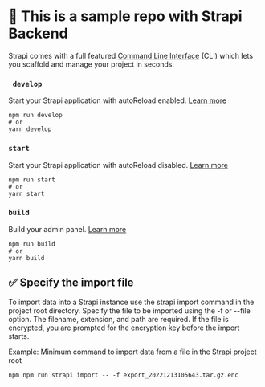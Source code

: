 # 🚀 This is a sample repo with Strapi Backend

Strapi comes with a full featured [Command Line Interface](https://docs.strapi.io/dev-docs/cli) (CLI) which lets you scaffold and manage your project in seconds.

### ` develop`

Start your Strapi application with autoReload enabled. [Learn more](https://docs.strapi.io/dev-docs/cli#strapi-develop)

```
npm run develop
# or
yarn develop
```

### `start`

Start your Strapi application with autoReload disabled. [Learn more](https://docs.strapi.io/dev-docs/cli#strapi-start)

```
npm run start
# or
yarn start
```

### `build`

Build your admin panel. [Learn more](https://docs.strapi.io/dev-docs/cli#strapi-build)

```
npm run build
# or
yarn build
```

## ✅ Specify the import file

To import data into a Strapi instance use the strapi import command in the project root directory. Specify the file to be imported using the -f or --file option. The filename, extension, and path are required. If the file is encrypted, you are prompted for the encryption key before the import starts.

Example: Minimum command to import data from a file in the Strapi project root

```
npm npm run strapi import -- -f export_20221213105643.tar.gz.enc
```

